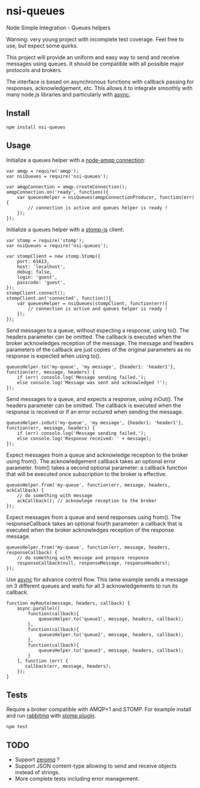 nsi-queues
==========

Node Simple Integration - Queues helpers

Warning: very young project with incomplete test coverage. Feel free to use, but expect some quirks.

This project will provide an uniform and easy way to send and receive messages using queues.
It should be compatible with all possible major protocols and brokers.

The interface is based on asynchronous functions with callback passing for responses, acknowledgement, etc.
This allows it to integrate smoothly with many node.js libraries and particularly with [async](https://github.com/caolan/async).

Install
-------

	npm install nsi-queues

Usage
-----

Initialize a queues helper with a [node-amqp connection](https://github.com/postwait/node-amqp):

	var amqp = require('amqp');
	var nsiQueues = require('nsi-queues');

    var amqpConnection = amqp.createConnection();
	amqpConnection.on('ready', function(){
		var queuesHelper = nsiQueues(amqpConnectionProducer, function(err){
			// connection is active and queues helper is ready !
		});
	});

Initialize a queues helper with a [stomp-js](https://github.com/benjaminws/stomp-js) client:

	var stomp = require('stomp');
	var nsiQueues = require('nsi-queues');

    var stompClient = new stomp.Stomp({
		port: 61613,
		host: 'localhost',
		debug: false,
		login: 'guest',
		passcode: 'guest',
	});
	stompClient.connect();
	stompClient.on('connected', function(){
		var queuesHelper = nsiQueues(stompClient, function(err){
			// connection is active and queues helper is ready !
		});
	});

Send messages to a queue, without expecting a response, using to().
The headers parameter can be omitted.
The callback is executed when the broker acknowledges reception of the message.
The message and headers parameters of the callback are just copies of the original parameters as no response is expected when using to().

	queuesHelper.to('my-queue', 'my message', {header1: 'header1'}, function(err, message, headers) {
		if (err) console.log('Message sending failed.');
		else console.log('Message was sent and acknowledged !');
	});

Send messages to a queue, and expects a response, using inOut().
The headers parameter can be omitted.
The callback is executed when the response is received or if an error occured when sending the message.

	queuesHelper.inOut('my-queue', 'my message', {header1: 'header1'}, function(err, message, headers) {
		if (err) console.log('Message sending failed.');
		else console.log('Response received: ' + message);
	});

Expect messages from a queue and acknowledge reception to the broker using from().
The acknowledgement callback takes an optional error parameter.
from() takes a second optional parameter: a callback function that will be executed once subscription to the broker is effective.

	queuesHelper.from('my-queue', function(err, message, headers, ackCallback) {
		// do something with message
		ackCallback(); // acknowlege reception to the broker
	});

Expect messages from a queue and send responses using from().
The responseCallback takes an optional fourth parameter: a callback that is executed when the broker acknowledges reception of the response message.

	queuesHelper.from('my-queue', function(err, message, headers, responseCallback) {
		// do something with message and prepare response
		responseCallback(null, responseMessage, responseHeaders);
	});

Use [async](https://github.com/caolan/async) for advance control flow.
This lame example sends a message on 3 different queues and waits for all 3 acknowledgements to run its callback.
	
	function myRoute(message, headers, callback) {
		async.parallel([
		    function(callback){
		        queuesHelper.to('queue1', message, headers, callback);
		    },
		    function(callback){
		        queuesHelper.to('queue2', message, headers, callback);
		    },
		    function(callback){
		        queuesHelper.to('queue3', message, headers, callback);
		    }
		], function (err) {
		   callback(err, message, headers);
		});	
	}
	
Tests
-----

Require a broker compatible with AMQP<1 and STOMP. For example install and run [rabbitmq](https://www.rabbitmq.com/) with [stomp plugin](http://www.rabbitmq.com/stomp.html).

    npm test

TODO
----

  * Support [zeromq](http://zeromq.org/) ?
  * Support JSON content-type allowing to send and receive objects instead of strings.
  * More complete tests including error management.